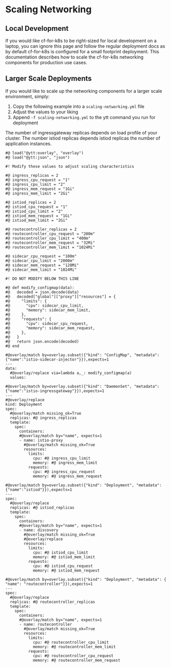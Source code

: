 # Scaling Networking

## Local Development
If you would like cf-for-k8s to be right-sized for local development on a laptop, 
you can ignore this page and follow the regular deployment docs as by default
cf-for-k8s is configured for a small footprint deployment. This documentation
describes how to scale the cf-for-k8s networking components for production use cases.

## Larger Scale Deployments
If you would like to scale up the networking components for a larger scale
environment, simply:
1. Copy the following example into a `scaling-networking.yml` file
1. Adjust the values to your liking
1. Append `-f scaling-networking.yml` to the ytt command you run for deployment

The number of ingressgateway replicas depends on load profile of your cluster. 
The number istiod replicas depends istiod replicas the number of application instances.

```
#@ load("@ytt:overlay", "overlay")
#@ load("@ytt:json", "json")

#! Modify these values to adjust scaling characteristics

#@ ingress_replicas = 2
#@ ingress_cpu_request = "1"
#@ ingress_cpu_limit = "2"
#@ ingress_mem_request = "1Gi"
#@ ingress_mem_limit = "2Gi"

#@ istiod_replicas = 2
#@ istiod_cpu_request = "1"
#@ istiod_cpu_limit = "2"
#@ istiod_mem_request = "1Gi"
#@ istiod_mem_limit = "2Gi"

#@ routecontroller_replicas = 2
#@ routecontroller_cpu_request = "200m"
#@ routecontroller_cpu_limit = "400m"
#@ routecontroller_mem_request = "32Mi"
#@ routecontroller_mem_limit = "1024Mi"

#@ sidecar_cpu_request = "100m"
#@ sidecar_cpu_limit = "2000m"
#@ sidecar_mem_request = "128Mi"
#@ sidecar_mem_limit = "1024Mi"

#! DO NOT MODIFY BELOW THIS LINE

#@ def modify_configmap(data):
#@   decoded = json.decode(data)
#@   decoded["global"]["proxy"]["resources"] = {
#@     "limits": {
#@       "cpu": sidecar_cpu_limit,
#@       "memory": sidecar_mem_limit,
#@     },
#@     "requests": {
#@       "cpu": sidecar_cpu_request,
#@       "memory": sidecar_mem_request,
#@     },
#@   }
#@   return json.encode(decoded)
#@ end

#@overlay/match by=overlay.subset({"kind": "ConfigMap", "metadata":{"name":"istio-sidecar-injector"}}),expects=1
---
data:
  #@overlay/replace via=lambda a,_: modify_configmap(a)
  values:

#@overlay/match by=overlay.subset({"kind": "DaemonSet", "metadata":{"name":"istio-ingressgateway"}}),expects=1
---
#@overlay/replace
kind: Deployment
spec:
  #@overlay/match missing_ok=True
  replicas: #@ ingress_replicas
  template:
    spec:
      containers:
      #@overlay/match by="name", expects=1
      - name: istio-proxy
        #@overlay/match missing_ok=True
        resources:
          limits:
            cpu: #@ ingress_cpu_limit
            memory: #@ ingress_mem_limit
          requests:
            cpu: #@ ingress_cpu_request
            memory: #@ ingress_mem_request

#@overlay/match by=overlay.subset({"kind": "Deployment", "metadata":{"name":"istiod"}}),expects=1
---
spec:
  #@overlay/replace
  replicas: #@ istiod_replicas
  template:
    spec:
      containers:
      #@overlay/match by="name", expects=1
      - name: discovery
        #@overlay/match missing_ok=True
        #@overlay/replace
        resources:
          limits:
            cpu: #@ istiod_cpu_limit
            memory: #@ istiod_mem_limit
          requests:
            cpu: #@ istiod_cpu_request
            memory: #@ istiod_mem_request

#@overlay/match by=overlay.subset({"kind": "Deployment", "metadata": { "name": "routecontroller"}}),expects=1
---
spec:
  #@overlay/replace
  replicas: #@ routecontroller_replicas
  template:
    spec:
      containers:
      #@overlay/match by="name", expects=1
      - name: routecontroller
        #@overlay/match missing_ok=True
        resources:
          limits:
            cpu: #@ routecontroller_cpu_limit
            memory: #@ routecontroller_mem_limit
          requests:
            cpu: #@ routecontroller_cpu_request
            memory: #@ routecontroller_mem_request
```
